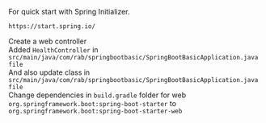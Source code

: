 For quick start with Spring Initializer.
```
https://start.spring.io/
```
Create a web controller<br/>
Added `HealthController` in `src/main/java/com/rab/springbootbasic/SpringBootBasicApplication.java file`<br/>
And also update class in `src/main/java/com/rab/springbootbasic/SpringBootBasicApplication.java file`<br/>
Change dependencies in `build.gradle` folder for web<br/>
`org.springframework.boot:spring-boot-starter` to `org.springframework.boot:spring-boot-starter-web`